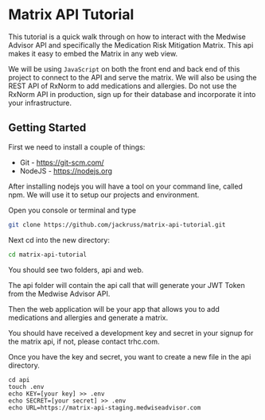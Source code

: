 # Matrix API Tutorial

This tutorial is a quick walk through on how to interact with
the Medwise Advisor API and specifically the Medication Risk Mitigation Matrix. This api makes it easy to embed the Matrix
in any web view.

We will be using `JavaScript` on both the front end and back end of this project to connect to the API and serve the matrix. We will also be using the REST API of RxNorm to add medications and allergies. Do not use the RxNorm API in production, sign up for their database and incorporate it into your infrastructure.

## Getting Started

First we need to install a couple of things:

* Git - https://git-scm.com/
* NodeJS - https://nodejs.org

After installing nodejs you will have a tool on your command line, called npm. We will use it to setup our projects and environment.

Open you console or terminal and type

``` sh
git clone https://github.com/jackruss/matrix-api-tutorial.git
```

Next cd into the new directory:

``` sh
cd matrix-api-tutorial
```

You should see two folders, api and web.

The api folder will contain the api call that will generate your JWT Token from the Medwise Advisor API.

Then the web application will be your app that allows you to add
medications and allergies and generate a matrix.

You should have received a development key and secret in your signup for the matrix api, if not, please contact trhc.com.

Once you have the key and secret, you want to create a new file in the api directory.

```
cd api
touch .env
echo KEY=[your key] >> .env
echo SECRET=[your secret] >> .env
echo URL=https://matrix-api-staging.medwiseadvisor.com
```
